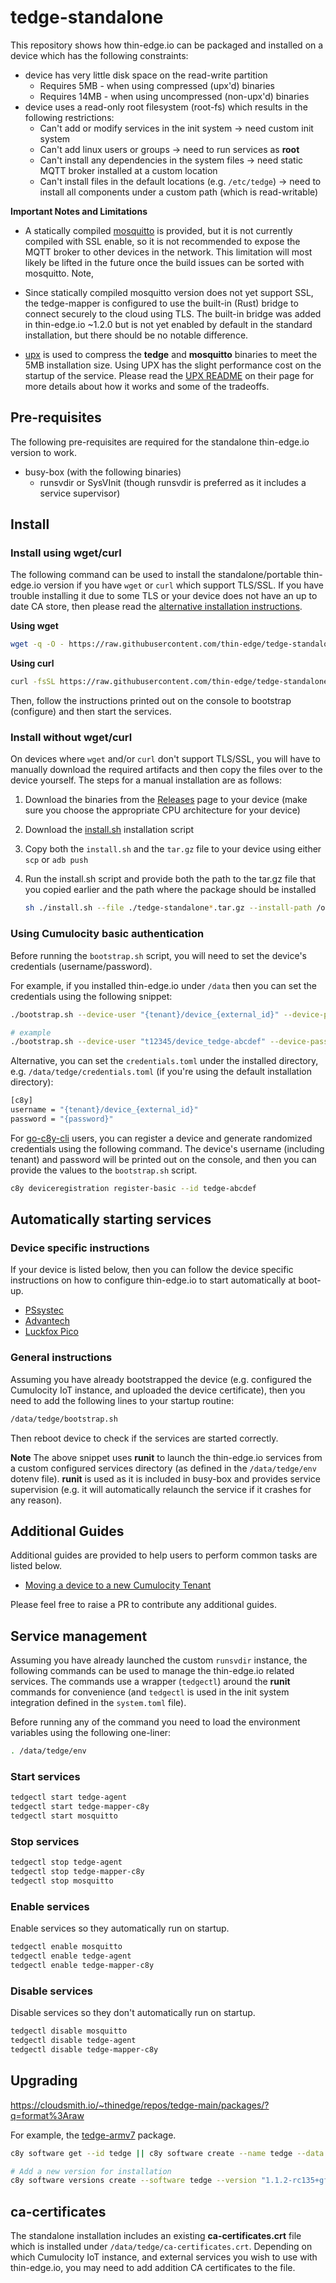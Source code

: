 # tedge-standalone

This repository shows how thin-edge.io can be packaged and installed on a device which has the following constraints:

* device has very little disk space on the read-write partition
    * Requires 5MB  - when using compressed (upx'd) binaries
    * Requires 14MB - when using uncompressed (non-upx'd) binaries
* device uses a read-only root filesystem (root-fs) which results in the following restrictions:
    * Can't add or modify services in the init system -> need custom init system
    * Can't add linux users or groups -> need to run services as **root**
    * Can't install any dependencies in the system files -> need static MQTT broker installed at a custom location
    * Can't install files in the default locations (e.g. `/etc/tedge`) -> need to install all components under a custom path (which is read-writable)

**Important Notes and Limitations**

* A statically compiled [mosquitto](https://github.com/eclipse-mosquitto/mosquitto) is provided, but it is not currently compiled with SSL enable, so it is not recommended to expose the MQTT broker to other devices in the network. This limitation will most likely be lifted in the future once the build issues can be sorted with mosquitto. Note, 

* Since statically compiled mosquitto version does not yet support SSL, the tedge-mapper is configured to use the built-in (Rust) bridge to connect securely to the cloud using TLS. The built-in bridge was added in thin-edge.io ~1.2.0 but is not yet enabled by default in the standard installation, but there should be no notable difference.

* [upx](https://github.com/upx/upx) is used to compress the **tedge** and **mosquitto** binaries to meet the 5MB installation size. Using UPX has the slight performance cost on the startup of the service. Please read the [UPX README](https://github.com/upx/upx) on their page for more details about how it works and some of the tradeoffs.

## Pre-requisites

The following pre-requisites are required for the standalone thin-edge.io version to work.

* busy-box (with the following binaries)
    * runsvdir or SysVInit (though runsvdir is preferred as it includes a service supervisor)

## Install

### Install using wget/curl

The following command can be used to install the standalone/portable thin-edge.io version if you have `wget` or `curl` which support TLS/SSL. If you have trouble installing it due to some TLS or your device does not have an up to date CA store, then please read the [alternative installation instructions](./README.md#install-without-wgetcurl).

**Using wget**

```sh
wget -q -O - https://raw.githubusercontent.com/thin-edge/tedge-standalone/main/install.sh | sh -s -- --install-path /data
```

**Using curl**

```sh
curl -fsSL https://raw.githubusercontent.com/thin-edge/tedge-standalone/main/install.sh | sh -s -- --install-path /data
```

Then, follow the instructions printed out on the console to bootstrap (configure) and then start the services.

### Install without wget/curl

On devices where `wget` and/or `curl` don't support TLS/SSL, you will have to manually download the required artifacts and then copy the files over to the device yourself. The steps for a manual installation are as follows:

1. Download the binaries from the [Releases](https://github.com/thin-edge/tedge-standalone/releases) page to your device (make sure you choose the appropriate CPU architecture for your device)
2. Download the [install.sh](https://github.com/thin-edge/tedge-standalone/blob/main/install.sh) installation script
3. Copy both the `install.sh` and the `tar.gz` file to your device using either `scp` or `adb push`
4. Run the install.sh script and provide both the path to the tar.gz file that you copied earlier and the path where the package should be installed

    ```sh
    sh ./install.sh --file ./tedge-standalone*.tar.gz --install-path /opt
    ```

### Using Cumulocity basic authentication

Before running the `bootstrap.sh` script, you will need to set the device's credentials (username/password).

For example, if you installed thin-edge.io under `/data` then you can set the credentials using the following snippet:

```sh
./bootstrap.sh --device-user "{tenant}/device_{external_id}" --device-password "{password}" --c8y-url {CumulocityURL}

# example
./bootstrap.sh --device-user "t12345/device_tedge-abcdef" --device-password 'ex4amp!3' --c8y-url example.cumulocity.com
```

Alternative, you can set the `credentials.toml` under the installed directory, e.g. `/data/tedge/credentials.toml` (if you're using the default installation directory):

```sh
[c8y]
username = "{tenant}/device_{external_id}"
password = "{password}"
```

For [go-c8y-cli](https://goc8ycli.netlify.app/) users, you can register a device and generate randomized credentials using the following command. The device's username (including tenant) and password will be printed out on the console, and then you can provide the values to the `bootstrap.sh` script. 

```sh
c8y deviceregistration register-basic --id tedge-abcdef
```

## Automatically starting services

### Device specific instructions

If your device is listed below, then you can follow the device specific instructions on how to configure thin-edge.io to start automatically at boot-up.

* [PSsystec](./docs/PSsystec.md)
* [Advantech](./docs/ADVANTECH.md)
* [Luckfox Pico](./docs/Luckfox.md)


### General instructions

Assuming you have already bootstrapped the device (e.g. configured the Cumulocity IoT instance, and uploaded the device certificate), then you need to add the following lines to your startup routine:

```sh
/data/tedge/bootstrap.sh
```

Then reboot device to check if the services are started correctly.

**Note** The above snippet uses **runit** to launch the thin-edge.io services from a custom configured services directory (as defined in the `/data/tedge/env` dotenv file). **runit** is used as it is included in busy-box and provides service supervision (e.g. it will automatically relaunch the service if it crashes for any reason).

## Additional Guides

Additional guides are provided to help users to perform common tasks are listed below.

* [Moving a device to a new Cumulocity Tenant](./docs/guides/c8y-tenant-migration.md)

Please feel free to raise a PR to contribute any additional guides.

## Service management

Assuming you have already launched the custom `runsvdir` instance, the following commands can be used to manage the thin-edge.io related services. The commands use a wrapper (`tedgectl`) around the **runit** commands for convenience (and `tedgectl` is used in the init system integration defined in the `system.toml` file).

Before running any of the command you need to load the environment variables using the following one-liner:

```sh
. /data/tedge/env
```

### Start services

```sh
tedgectl start tedge-agent
tedgectl start tedge-mapper-c8y
tedgectl start mosquitto
```

### Stop services

```sh
tedgectl stop tedge-agent
tedgectl stop tedge-mapper-c8y
tedgectl stop mosquitto
```

### Enable services

Enable services so they automatically run on startup.

```sh
tedgectl enable mosquitto
tedgectl enable tedge-agent
tedgectl enable tedge-mapper-c8y
```


### Disable services

Disable services so they don't automatically run on startup.

```sh
tedgectl disable mosquitto
tedgectl disable tedge-agent
tedgectl disable tedge-mapper-c8y
```

## Upgrading

https://cloudsmith.io/~thinedge/repos/tedge-main/packages/?q=format%3Araw


For example, the [tedge-armv7](https://cloudsmith.io/~thinedge/repos/tedge-main/packages/detail/raw/tedge-armv7/1.1.2-rc135+gf35f1f1/) package.

```sh
c8y software get --id tedge || c8y software create --name tedge --data softwareType=executable

# Add a new version for installation
c8y software versions create --software tedge --version "1.1.2-rc135+gf35f1f1" --url "https://dl.cloudsmith.io/public/thinedge/tedge-main/raw/names/tedge-armv7/versions/1.1.2-rc135+gf35f1f1/tedge.tar.gz"
```

## ca-certificates

The standalone installation includes an existing **ca-certificates.crt** file which is installed under `/data/tedge/ca-certificates.crt`. Depending on which Cumulocity IoT instance, and external services you wish to use with thin-edge.io, you may need to add addition CA certificates to the file.
